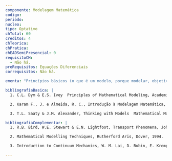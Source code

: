 ```yaml
---
componente: Modelagem Matemática
codigo:  
periodo: 
nucleo: 
tipo: Optativo
chTotal: 60 
creditos: 4
chTeorica: 
chPratica: 
chEADSemiPresencial: 0
requisitoCH:
  - Não há.
preRequisitos: Equações Diferenciais
correquisitos: Não há.

ementa: "Princípios básicos (o que é um modelo, porque modelar, objetivos e requisitos); Metodologia: etapas (identificação, formulação e solução, modelos matemáticos (quantitativos e qualitativos), tipos de modelos (determinísticos, fuzzy, estatístico, estocástico),modelos discretos e contínuos,processos de modelagem; Noções de cálculo vetorial e tensorial, significado físico dos operadores gradiente, divergente, rotacional e laplaciano; Propriedades físicas; sistemas referências; leis de conservação, equações constitutivas; Exemplos envolvendo todas as etapas de modelagem (exceto a solução)."

bibliografiaBasica: | 
  1. C.L. Dym & E.S. Ivey  Principles of Mathematical Modeling, Academic Press, 1980.

  2. Karam F., J. e Almeida, R. C., Introdução à Modelagem Matemática, Notas impressas Pós-Graduação, LNCC, 2003.

  3. T.L. Saaty & J.M. Alexander, Thinking with Models  Mathematical Models in Physical, Biological and Social Sciences, Pergamon Press, 1981.

bibliografiaComplementar: |
  1. R.B. Bird, W.E. Stewart & E.N. Lightfoot, Transport Phenomena, John Wiley & Sons, 1960.

  2. Mathematical Modelling Techniques, Rutherford Aris, Dover, 1994.

  3. Introduction to Continuum Mechanics, W. M. Lai, D. Rubin, E. Krempl,Pergamon Press, 1974.

---
```

